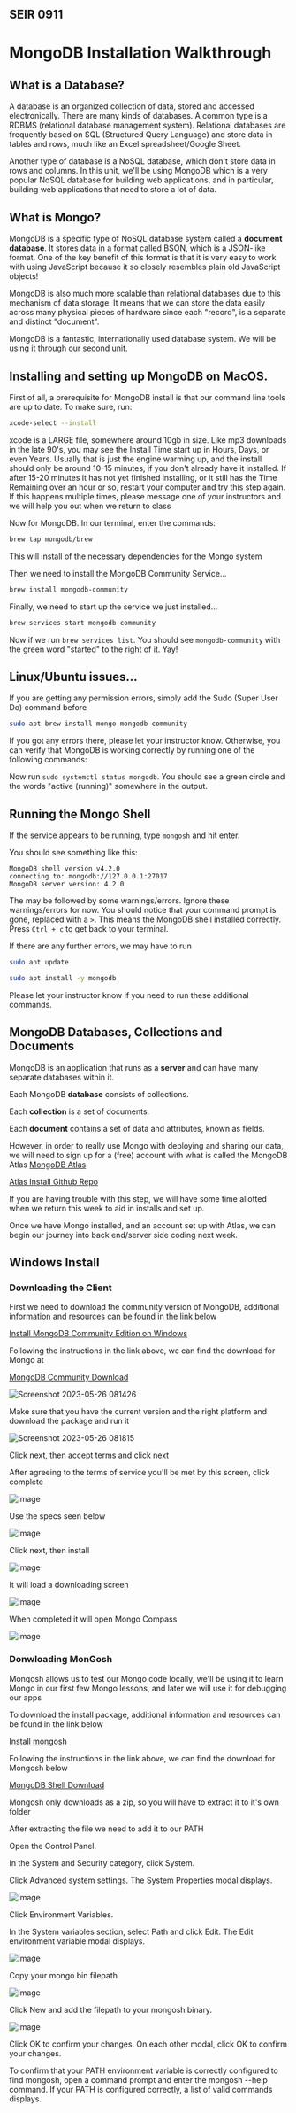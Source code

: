 ## SEIR 0911

# MongoDB Installation Walkthrough

## What is a Database?

A database is an organized collection of data, stored and accessed electronically.  There are many kinds of databases. A common type is a RDBMS (relational database management system).  Relational databases are frequently based on SQL (Structured Query Language)  and store data in tables and rows, much like an Excel spreadsheet/Google Sheet.

Another type of database is a NoSQL database, which don't store data in rows and columns.  In this unit, we'll be using MongoDB which is a very popular NoSQL database for building web applications, and in particular, building web applications that need to store a lot of data.

## What is Mongo?

MongoDB is a specific type of NoSQL database system called a  **document database**.  It stores data in a format called BSON, which is a JSON-like format. One of the key benefit of this format is that it is very easy to work with using JavaScript because it so closely resembles plain old JavaScript objects!

MongoDB is also much more scalable than relational databases due to this mechanism of data storage.  It means that we can store the data easily across many physical pieces of hardware since each "record", is a separate and distinct "document".



MongoDB is a fantastic, internationally used database system. We will be using it through our second unit.

##  Installing and setting up MongoDB on MacOS.

First of all, a prerequisite for MongoDB install is that our command line tools are up to date. To make sure, run:

```sh
xcode-select --install
```

xcode is a LARGE file, somewhere around 10gb in size. Like mp3 downloads in the late 90's, you may see the Install Time start up in Hours, Days, or even Years. Usually that is just the engine warming up, and the install should only be around 10-15 minutes, if you don't already have it installed. If after 15-20 minutes it has not yet finished installing, or it still has the Time Remaining over an hour or so, restart your computer and try this step again. If this happens multiple times, please message one of your instructors and we will help you out when we return to class

Now for MongoDB. In our terminal, enter the commands:

```sh
brew tap mongodb/brew
```

This will install of the necessary dependencies for the Mongo system

Then we need to install the MongoDB Community Service...

```sh
brew install mongodb-community
```

Finally, we need to start up the service we just installed...

```sh
brew services start mongodb-community
```

Now if we run `brew services list`. You should see `mongodb-community` with the green word "started" to the right of it. Yay!

##  Linux/Ubuntu issues...

If you are getting any permission errors, simply add the Sudo (Super User Do) command before

```sh
sudo apt brew install mongo mongodb-community
```

If you got any errors there, please let your instructor know. Otherwise, you can verify that MongoDB is working correctly by running one of the following commands:

Now run `sudo systemctl status mongodb`. You should see a green circle and the words "active (running)" somewhere in the output.

## Running the Mongo Shell

If the service appears to be running, type `mongosh` and hit enter.

You should see something like this:

```
MongoDB shell version v4.2.0
connecting to: mongodb://127.0.0.1:27017
MongoDB server version: 4.2.0
```

The may be followed by some warnings/errors. Ignore these warnings/errors for now.
You should notice that your command prompt is gone, replaced with a `>`.
This means the MongoDB shell installed correctly. Press `Ctrl + c` to get back
to your terminal.

If there are any further errors, we may have to run

```sh
sudo apt update

sudo apt install -y mongodb
```

Please let your instructor know if you need to run these additional commands.

## MongoDB Databases, Collections and Documents

MongoDB is an application that runs as a **server** and can have many separate databases within it.

Each MongoDB **database** consists of collections.

Each **collection** is a set of documents.

Each **document** contains a set of data and attributes, known as fields.

However, in order to really use Mongo with deploying and sharing our data, we will need to sign up for a (free) account with what is called the MongoDB Atlas
[MongoDB Atlas](https://www.mongodb.com/cloud/atlas/register)

[Atlas Install Github Repo](https://github.com/SEIR-0508/u2_mongo_atlas_setup/blob/main/README.md)

If you are having trouble with this step, we will have some time allotted when we return this week to aid in installs and set up.

Once we have Mongo installed, and an account set up with Atlas, we can begin our journey into back end/server side coding next week.

## Windows Install

### Downloading the Client

First we need to download the community version of MongoDB, additional information and resources can be found in the link below

[Install MongoDB Community Edition on Windows](https://www.mongodb.com/docs/manual/tutorial/install-mongodb-on-windows/#install-mongodb-community-edition-on-windows)

Following the instructions in the link above, we can find the download for Mongo at

[MongoDB Community Download](https://www.mongodb.com/try/download/community)

![Screenshot 2023-05-26 081426](https://github.com/SEIR-0508/u2_lesson_mongo_install/assets/100214696/40eb43dc-3ef2-44c1-88ca-260ae1a8096f)

Make sure that you have the current version and the right platform and download the package and run it

![Screenshot 2023-05-26 081815](https://github.com/SEIR-0508/u2_lesson_mongo_install/assets/100214696/f2a79575-92e3-4edc-a707-d73d14ea64c6)

Click next, then accept terms and click next

After agreeing to the terms of service you'll be met by this screen, click complete

![image](https://github.com/SEIR-0508/u2_lesson_mongo_install/assets/100214696/e4bff5f8-d5fb-48de-be30-c8b906e7d733)

Use the specs seen below 

![image](https://github.com/SEIR-0508/u2_lesson_mongo_install/assets/100214696/2c5d18a2-86b0-42c6-a69b-0efc81a7cccb)

Click next, then install

![image](https://github.com/SEIR-0508/u2_lesson_mongo_install/assets/100214696/286b18ac-c977-42ab-88f1-c37d305262d3)

It will load a downloading screen

![image](https://github.com/SEIR-0508/u2_lesson_mongo_install/assets/100214696/e1b8b976-abd9-48c8-a614-101b8ba3331e)

When completed it will open Mongo Compass

![image](https://github.com/SEIR-0508/u2_lesson_mongo_install/assets/100214696/65c15276-fac9-4645-8e40-ad596d5a3d86)

### Donwloading MonGosh

Mongosh allows us to test our Mongo code locally, we'll be using it to learn Mongo in our first few Mongo lessons, and later we will use it for debugging our apps

To download the install package, additional information and resources can be found in the link below

[Install mongosh](https://www.mongodb.com/try/download/shell)

Following the instructions in the link above, we can find the download for Mongosh below

[MongoDB Shell Download](https://www.mongodb.com/try/download/shell)

Mongosh only downloads as a zip, so you will have to extract it to it's own folder

After extracting the file we need to add it to our PATH

Open the Control Panel.

In the System and Security category, click System.

Click Advanced system settings. The System Properties modal displays.

![image](https://github.com/SEIR-0508/u2_lesson_mongo_install/assets/100214696/7dbb94df-e962-42ed-bdfb-94391fc1af90)

Click Environment Variables.

In the System variables section, select Path and click Edit. The Edit environment variable modal displays.

![image](https://github.com/SEIR-0508/u2_lesson_mongo_install/assets/100214696/b4cb7803-7191-47b3-ab7c-68f255665245)

Copy your mongo bin filepath

![image](https://github.com/SEIR-0508/u2_lesson_mongo_install/assets/100214696/3832731b-0930-44dc-a474-14390bea582b)

Click New and add the filepath to your mongosh binary.

![image](https://github.com/SEIR-0508/u2_lesson_mongo_install/assets/100214696/8fca2244-c0bb-4676-9dfa-526811c97d61)

Click OK to confirm your changes. On each other modal, click OK to confirm your changes.

To confirm that your PATH environment variable is correctly configured to find mongosh, open a command prompt and enter the mongosh --help command. If your PATH is configured correctly, a list of valid commands displays.





